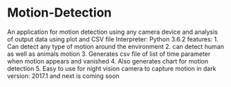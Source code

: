 # Motion-Detection
An application for motion detection using any camera device and analysis of output data using plot and CSV file
Interpreter: Python 3.6.2
features: 1. Can detect any type of motion around the environment
          2. can detect human as well as animals motion
          3. Generates csv file of list of time parameter when motion appears and vanished
          4. Also generates chart for motion detection
          5. Easy to use for night vision camera to capture motion in dark 
version: 2017.1 and next is coming soon
